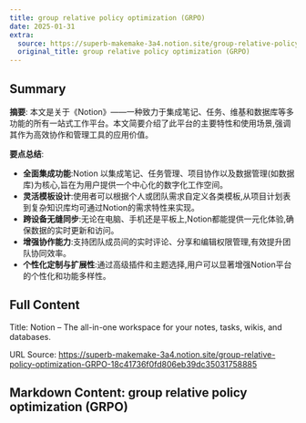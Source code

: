 ```yaml
---
title: group relative policy optimization (GRPO)
date: 2025-01-31
extra:
  source: https://superb-makemake-3a4.notion.site/group-relative-policy-optimization-GRPO-18c41736f0fd806eb39dc35031758885
  original_title: group relative policy optimization (GRPO)
---
```

## Summary
**摘要**:
本文是关于《Notion》——一种致力于集成笔记、任务、维基和数据库等多功能的所有一站式工作平台。本文简要介绍了此平台的主要特性和使用场景,强调其作为高效协作和管理工具的应用价值。

**要点总结**:
- **全面集成功能**:Notion 以集成笔记、任务管理、项目协作以及数据管理(如数据库)为核心,旨在为用户提供一个中心化的数字化工作空间。
- **灵活模板设计**:使用者可以根据个人或团队需求自定义各类模板,从项目计划表到复杂知识库均可通过Notion的需求特性来实现。
- **跨设备无缝同步**:无论在电脑、手机还是平板上,Notion都能提供一元化体验,确保数据的实时更新和访问。
- **增强协作能力**:支持团队成员间的实时评论、分享和编辑权限管理,有效提升团队协同效率。
- **个性化定制与扩展性**:通过高级插件和主题选择,用户可以显著增强Notion平台的个性化和功能多样性。
## Full Content
Title: Notion – The all-in-one workspace for your notes, tasks, wikis, and databases.

URL Source: https://superb-makemake-3a4.notion.site/group-relative-policy-optimization-GRPO-18c41736f0fd806eb39dc35031758885

Markdown Content:
group relative policy optimization (GRPO)
-----------------------------------------

